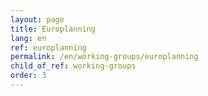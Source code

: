 ```yaml
---
layout: page
title: Europlanning
lang: en
ref: europlanning
permalink: /en/working-groups/europlanning
child_of_ref: working-groups
order: 3
---
```

